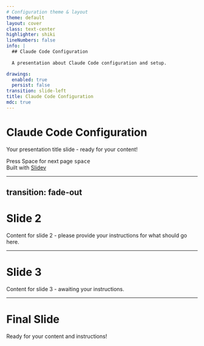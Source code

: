 ```yaml
---
# Configuration theme & layout
theme: default
layout: cover
class: text-center
highlighter: shiki
lineNumbers: false
info: |
  ## Claude Code Configuration
  
  A presentation about Claude Code configuration and setup.

drawings:
  enabled: true
  persist: false
transition: slide-left
title: Claude Code Configuration
mdc: true
---
```


# Claude Code Configuration

Your presentation title slide - ready for your content!

<div class="pt-12">
  <span @click="$slidev.nav.next" class="px-2 py-1 rounded cursor-pointer" hover="bg-white bg-opacity-10">
    Press Space for next page <kbd>space</kbd>
  </span>
</div>

<div class="abs-bottom-right m-6 opacity-60">
  Built with <a href="https://sli.dev" target="_blank">Slidev</a>
</div>

---
transition: fade-out
---

# Slide 2

Content for slide 2 - please provide your instructions for what should go here.

---

# Slide 3

Content for slide 3 - awaiting your instructions.

---

# Final Slide

Ready for your content and instructions!